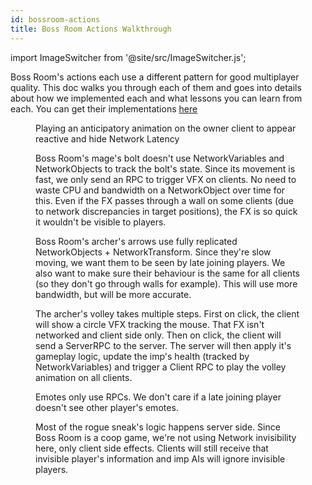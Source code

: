 ```yaml
---
id: bossroom-actions
title: Boss Room Actions Walkthrough
---
```

import ImageSwitcher from '@site/src/ImageSwitcher.js';

Boss Room's actions each use a different pattern for good multiplayer quality. This doc walks you through each of them and goes into details about how we implemented each and what lessons you can learn from each. You can get their implementations [here](https://github.com/Unity-Technologies/com.unity.multiplayer.samples.coop/tree/main/Assets/Scripts/Gameplay/Action)

<figure>
<ImageSwitcher 
lightImageSrc="/img/sequence_diagrams/BossRoomExamples/HidingLatency_AnimationAnticipation.png?text=LightMode"
darkImageSrc="/img/sequence_diagrams/BossRoomExamples/HidingLatency_AnimationAnticipation_Dark.png?text=DarkMode"/>
<figcaption>Playing an anticipatory animation on the owner client to appear reactive and hide Network Latency</figcaption>
</figure>

<!-- TODO add movement video -->

<figure>
<ImageSwitcher 
lightImageSrc="/img/sequence_diagrams/BossRoomExamples/RPCFlowExample_MageMagicBolt.png?text=LightMode"
darkImageSrc="/img/sequence_diagrams/BossRoomExamples/RPCFlowExample_MageMagicBolt_Dark.png?text=DarkMode"/>
<figcaption>Boss Room's mage's bolt doesn't use NetworkVariables and NetworkObjects to track the bolt's state. Since its movement is fast, we only send an RPC to trigger VFX on clients. No need to waste CPU and bandwidth on a NetworkObject over time for this. Even if the FX passes through a wall on some clients (due to network discrepancies in target positions), the FX is so quick it wouldn't be visible to players.</figcaption>
</figure>

<figure>
<ImageSwitcher 
lightImageSrc="/img/sequence_diagrams/BossRoomExamples/RPCFlowExample_ArcherRangedShot.png?text=LightMode"
darkImageSrc="/img/sequence_diagrams/BossRoomExamples/RPCFlowExample_ArcherRangedShot_Dark.png?text=DarkMode"/>
<figcaption>Boss Room's archer's arrows use fully replicated NetworkObjects + NetworkTransform. Since they're slow moving, we want them to be seen by late joining players. We also want to make sure their behaviour is the same for all clients (so they don't go through walls for example). This will use more bandwidth, but will be more accurate.</figcaption>
</figure>

<figure>
<ImageSwitcher 
lightImageSrc="/img/sequence_diagrams/BossRoomExamples/RPCFlowExample_ArcherVolley.png?text=LightMode"
darkImageSrc="/img/sequence_diagrams/BossRoomExamples/RPCFlowExample_ArcherVolley_Dark.png?text=DarkMode"/>
<figcaption>The archer's volley takes multiple steps. First on click, the client will show a circle VFX tracking the mouse. That FX isn't networked and client side only. Then on click, the client will send a ServerRPC to the server. The server will then apply it's gameplay logic, update the imp's health (tracked by NetworkVariables) and trigger a Client RPC to play the volley animation on all clients.</figcaption>
</figure>

<!-- TODO add volley video -->

<figure>
<ImageSwitcher 
lightImageSrc="/img/sequence_diagrams/BossRoomExamples/RPCFlowExample_PlayerEmote.png?text=LightMode"
darkImageSrc="/img/sequence_diagrams/BossRoomExamples/RPCFlowExample_PlayerEmote_Dark.png?text=DarkMode"/>
<figcaption>Emotes only use RPCs. We don't care if a late joining player doesn't see other player's emotes.</figcaption>
</figure>

<figure>
<ImageSwitcher 
lightImageSrc="/img/sequence_diagrams/BossRoomExamples/RPCFlowExample_RogueSneak.png?text=LightMode"
darkImageSrc="/img/sequence_diagrams/BossRoomExamples/RPCFlowExample_RogueSneak_Dark.png?text=DarkMode"/>
<figcaption>Most of the rogue sneak's logic happens server side. Since Boss Room is a coop game, we're not using Network invisibility here, only client side effects. Clients will still receive that invisible player's information and imp AIs will ignore invisible players.</figcaption>
</figure>




